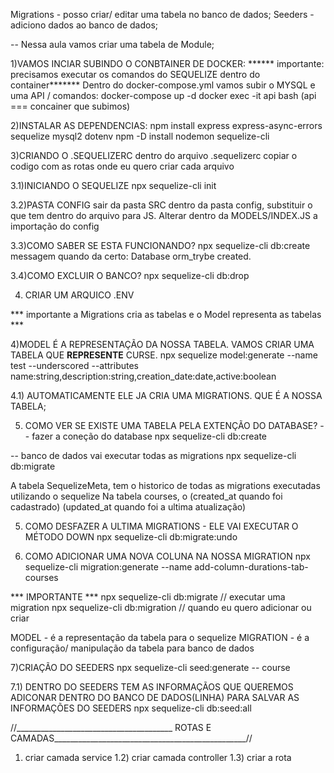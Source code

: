 Migrations - posso criar/ editar uma tabela no banco de dados;
Seeders - adiciono dados ao banco de dados;

-- Nessa aula vamos criar uma tabela de Module;

1)VAMOS INCIAR SUBINDO O CONBTAINER DE DOCKER:
****** importante: precisamos executar os comandos do SEQUELIZE dentro do container*******
Dentro do docker-compose.yml vamos subir o MYSQL e uma API / comandos:
docker-compose up -d
docker exec -it api bash (api === concainer que subimos)

2)INSTALAR AS DEPENDENCIAS:
npm install express express-async-errors sequelize mysql2 dotenv
npm -D install nodemon sequelize-cli

3)CRIANDO O .SEQUELIZERC
dentro do arquivo .sequelizerc copiar o codigo com as rotas onde eu quero criar cada arquivo

3.1)INICIANDO O SEQUELIZE
npx sequelize-cli init

3.2)PASTA CONFIG
sair da pasta SRC
dentro da pasta config, substituir o que tem dentro do arquivo para JS.
Alterar dentro da MODELS/INDEX.JS a importação do config

3.3)COMO SABER SE ESTA FUNCIONANDO?
npx sequelize-cli db:create
messagem quando da certo: Database orm_trybe created.

3.4)COMO EXCLUIR O BANCO?
npx sequelize-cli db:drop

4) CRIAR UM ARQUICO .ENV

*** importante a Migrations cria as tabelas e o Model representa as tabelas ***

4)MODEL É A REPRESENTAÇÃO DA NOSSA TABELA. VAMOS CRIAR UMA TABELA QUE **REPRESENTE** CURSE.
npx sequelize model:generate --name test --underscored --attributes name:string,description:string,creation_date:date,active:boolean

4.1) AUTOMATICAMENTE ELE JA CRIA UMA MIGRATIONS. QUE É A NOSSA TABELA;

5) COMO VER SE EXISTE UMA TABELA PELA EXTENÇÃO DO DATABASE?
-- fazer a coneção do database
npx sequelize-cli db:create

-- banco de dados vai executar todas as migrations
npx sequelize-cli db:migrate

A tabela SequelizeMeta, tem o historico de todas as migrations executadas utilizando o sequelize
Na tabela courses, o (created_at quando foi cadastrado) (updated_at quando foi a ultima atualização)

5) COMO DESFAZER A ULTIMA MIGRATIONS - ELE VAI EXECUTAR O MÉTODO DOWN
npx sequelize-cli db:migrate:undo

6) COMO ADICIONAR UMA NOVA COLUNA NA NOSSA MIGRATION
npx sequelize-cli migration:generate --name add-column-durations-tab-courses

*** IMPORTANTE ***
npx sequelize-cli db:migrate       // executar uma migration
npx sequelize-cli db:migration    // quando eu quero adicionar ou criar

MODEL - é a representação da tabela para o sequelize
MIGRATION - é a configuração/ manipulação da tabela para banco de dados

7)CRIAÇÃO DO SEEDERS
npx sequelize-cli seed:generate -- course

7.1) DENTRO DO SEEDERS TEM AS INFORMAÇÃOS QUE QUEREMOS ADICONAR DENTRO DO BANCO DE DADOS(LINHA)
PARA SALVAR AS INFORMAÇÕES DO SEEDERS
npx sequelize-cli db:seed:all

//_______________________________________ ROTAS E CAMADAS________________________________________________//

1) criar camada service
1.2) criar camada controller
1.3) criar a rota
